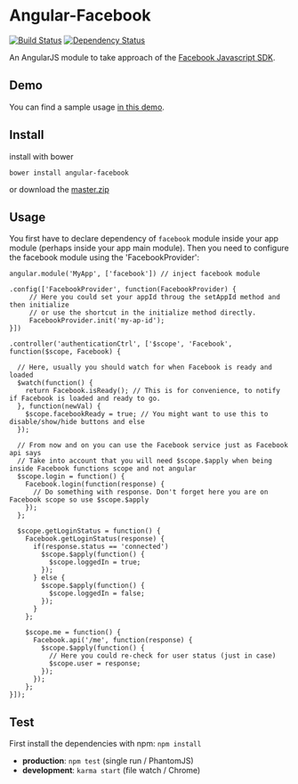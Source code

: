 Angular-Facebook
==================

[![Build Status](https://travis-ci.org/Ciul/angular-facebook.png)](https://travis-ci.org/Ciul/angular-facebook) 
[![Dependency Status](https://david-dm.org/Ciul/angular-facebook.png)](https://david-dm.org/Ciul/angular-facebook) 

An AngularJS module to take approach of the [Facebook Javascript SDK](https://developers.facebook.com/docs/reference/javascript/).

## Demo

You can find a sample usage [in this demo](http://plnkr.co/edit/dDAmvdCibv46ULfgKCd3?p=preview).

## Install

install with bower

    bower install angular-facebook

or download the [master.zip](https://github.com/Ciul/angular-facebook/archive/master.zip)

## Usage

You first have to declare dependency of ```facebook``` module inside your app module (perhaps inside your app main module).
Then you need to configure the facebook module using the 'FacebookProvider':

    angular.module('MyApp', ['facebook']) // inject facebook module

    .config(['FacebookProvider', function(FacebookProvider) {
         // Here you could set your appId throug the setAppId method and then initialize
         // or use the shortcut in the initialize method directly.
         FacebookProvider.init('my-ap-id');
    }])

    .controller('authenticationCtrl', ['$scope', 'Facebook', function($scope, Facebook) {

      // Here, usually you should watch for when Facebook is ready and loaded
      $watch(function() {
        return Facebook.isReady(); // This is for convenience, to notify if Facebook is loaded and ready to go.
      }, function(newVal) {
        $scope.facebookReady = true; // You might want to use this to disable/show/hide buttons and else
      });
      
      // From now and on you can use the Facebook service just as Facebook api says
      // Take into account that you will need $scope.$apply when being inside Facebook functions scope and not angular
      $scope.login = function() {
        Facebook.login(function(response) {
          // Do something with response. Don't forget here you are on Facebook scope so use $scope.$apply
        });
      };
      
      $scope.getLoginStatus = function() {
        Facebook.getLoginStatus(response) {
          if(response.status == 'connected')
            $scope.$apply(function() {
              $scope.loggedIn = true;
            });
          } else {
            $scope.$apply(function() {
              $scope.loggedIn = false;
            });
          }
        };

        $scope.me = function() {
          Facebook.api('/me', function(response) {
            $scope.$apply(function() {
              // Here you could re-check for user status (just in case)
              $scope.user = response;
            });
          });
        };
    }]);

## Test

First install the dependencies with npm: `npm install`

- **production**: `npm test` (single run / PhantomJS)
- **development**: `karma start` (file watch / Chrome)
